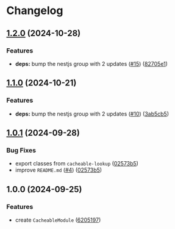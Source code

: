 # Changelog

## [1.2.0](https://github.com/emackie-eddaic/nestjs-cacheable/compare/v1.1.0...v1.2.0) (2024-10-28)


### Features

* **deps:** bump the nestjs group with 2 updates ([#15](https://github.com/emackie-eddaic/nestjs-cacheable/issues/15)) ([82705e1](https://github.com/emackie-eddaic/nestjs-cacheable/commit/82705e1ff776e1b92ef75f42115a89e2d9b986f6))

## [1.1.0](https://github.com/emackie-eddaic/nestjs-cacheable/compare/v1.0.1...v1.1.0) (2024-10-21)


### Features

* **deps:** bump the nestjs group with 2 updates ([#10](https://github.com/emackie-eddaic/nestjs-cacheable/issues/10)) ([3ab5cb5](https://github.com/emackie-eddaic/nestjs-cacheable/commit/3ab5cb5d573c9336ea822c727fbac4e7b6dcc1f6))

## [1.0.1](https://github.com/emackie-eddaic/nestjs-cacheable/compare/v1.0.0...v1.0.1) (2024-09-28)


### Bug Fixes

* export classes from `cacheable-lookup` ([02573b5](https://github.com/emackie-eddaic/nestjs-cacheable/commit/02573b57a96a24416aecc55848409a9200b6195a))
* improve `README.md` ([#4](https://github.com/emackie-eddaic/nestjs-cacheable/issues/4)) ([02573b5](https://github.com/emackie-eddaic/nestjs-cacheable/commit/02573b57a96a24416aecc55848409a9200b6195a))

## 1.0.0 (2024-09-25)


### Features

* create `CacheableModule` ([6205197](https://github.com/emackie-eddaic/nestjs-cacheable/commit/6205197df73306ebb27957cc4e2eda8884477fb7))
